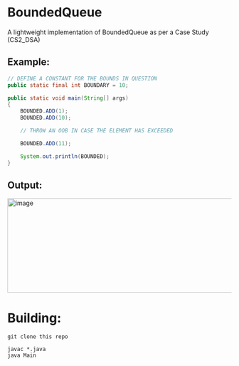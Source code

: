 # BoundedQueue
A lightweight implementation of BoundedQueue as per a Case Study (CS2_DSA)

## Example:

```java
// DEFINE A CONSTANT FOR THE BOUNDS IN QUESTION
public static final int BOUNDARY = 10;

public static void main(String[] args) 
{
    BOUNDED.ADD(1);
    BOUNDED.ADD(10);

    // THROW AN OOB IN CASE THE ELEMENT HAS EXCEEDED

    BOUNDED.ADD(11);

    System.out.println(BOUNDED);
}
```

## Output:

<img width="1033" height="212" alt="image" src="https://github.com/user-attachments/assets/ced9f9f9-dcc1-4b31-8026-1ff7e9746b9b" />


# Building:

```
git clone this repo

javac *.java
java Main
```
